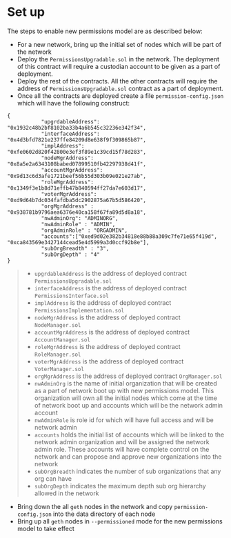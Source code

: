 # Set up
The steps to enable new permissions model are as described below:
* For a new network, bring up the initial set of nodes which will be part of the network
* Deploy the `PermissionsUpgradable.sol` in the network. The deployment of this contract will require a custodian account to be given as a part of deployment. 
* Deploy the rest of the contracts. All the other contracts will require the address of `PermissionsUpgradable.sol` contract as a part of deployment.
* Once all the contracts are deployed create a file `permission-config.json` which will have the following construct:
```$xslt
{
           "upgrdableAddress": "0x1932c48b2bf8102ba33b4a6b545c32236e342f34",
           "interfaceAddress": "0x4d3bfd7821e237ffe84209d8e638f9f309865b87",
           "implAddress": "0xfe0602d820f42800e3ef3f89e1c39cd15f78d283",
           "nodeMgrAddress": "0x8a5e2a6343108babed07899510fb42297938d41f",
           "accountMgrAddress": "0x9d13c6d3afe1721beef56b55d303b09e021e27ab",
           "roleMgrAddress": "0x1349f3e1b8d71effb47b840594ff27da7e603d17",
           "voterMgrAddress": "0xd9d64b7dc034fafdba5dc2902875a67b5d586420",
           "orgMgrAddress" : "0x938781b9796aea6376e40ca158f67fa89d5d8a18",
           "nwAdminOrg": "ADMINORG",
           "nwAdminRole" : "ADMIN",
           "orgAdminRole" : "ORGADMIN",
           "accounts":["0xed9d02e382b34818e88b88a309c7fe71e65f419d", "0xca843569e3427144cead5e4d5999a3d0ccf92b8e"],
           "subOrgBreadth" : "3",
           "subOrgDepth" : "4"
}
```
> * `upgrdableAddress` is the address of deployed contract `PermissionsUpgradable.sol`
> * `interfaceAddress` is the address of deployed contract `PermissionsInterface.sol`
> * `implAddress` is the address of deployed contract `PermissionsImplementation.sol`
> * `nodeMgrAddress` is the address of deployed contract `NodeManager.sol`
> * `accountMgrAddress` is the address of deployed contract `AccountManager.sol`
> * `roleMgrAddress` is the address of deployed contract `RoleManager.sol`
> * `voterMgrAddress` is the address of deployed contract `VoterManager.sol`
> * `orgMgrAddress` is the address of deployed contract `OrgManager.sol`
> * `nwAdminOrg` is the name of initial organization that will be created as a part of network boot up with new permissions model. This organization will own all the initial nodes which come at the time of network boot up and accounts which will be the network admin account
> * `nwAdminRole` is role id for which will have full access and will be network admin
> * `accounts` holds the initial list of accounts which will be linked to the network admin organization and will be assigned the network admin role. These accounts will have complete control on the network and can propose and approve new organizations into the network
> * `subOrgBreadth` indicates the number of sub organizations that any org can have
> * `subOrgDepth` indicates the maximum depth sub org hierarchy allowed in the network

* Bring down the all `geth` nodes in the network and copy `permission-config.json` into the data directory of each node
* Bring up all `geth` nodes in `--permissioned` mode for the new permissions model to take effect
